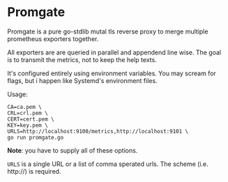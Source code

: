# Promgate

Promgate is a pure go-stdlib mutal tls reverse proxy to merge multiple prometheus exporters together.

All exporters are are queried in parallel and appendend line wise. The goal is to transmit the metrics, not to keep the help texts.

It's configured entirely using environment variables. You may scream for flags, but i happen like Systemd's environment files.

Usage:

```
CA=ca.pem \
CRL=crl.pem \
CERT=cert.pem \
KEY=key.pem \
URLS=http://localhost:9100/metrics,http://localhost:9101 \
go run promgate.go
```

**Note**: you have to supply all of these options.

`URLS` is a single URL or a list of comma sperated urls. The scheme (i.e. http://) is required.
